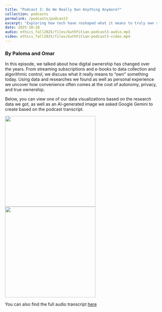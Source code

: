 ```yaml
---
title: "Podcast 3: Do We Really Own Anything Anymore?"
collection: podcasts
permalink: /podcasts/podcast3
excerpt: "Exploring how tech have reshaped what it means to truly own something in the digital age."
date: 2025-10-28
audio: ethics_fall2025/files/GuthFitian-podcast3-audio.mp3
video: ethics_fall2025/files/GuthFitian-podcast3-video.mp4
---
```


### By Paloma and Omar

In this episode, we talked about how digital ownership has changed over the years. From streaming subscriptions and e-books to data collection and algorithmic control, we discuss what it really means to “own” something today. Using data and researches we found as well as personal experience we uncover how convenience often comes at the cost of autonomy, privacy, and true ownership.

Below, you can view one of our data visualizations based on the research data we got, as well as an AI-generated image we asked Google Gemini to create based on the podcast transcript.

<img src="https://paloma-guth.github.io/ethics_fall2025/images/dataViz-podcast3.png" height="300">

<img src="https://paloma-guth.github.io/ethics_fall2025/images/geminiDataViz-podcast3.png" height="300">

You can also find the full audio transcript [here](https://drive.google.com/file/d/1VyALopSfy8uXLlDYokhW_wlgQlCDJauS/view?usp=sharing)
